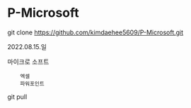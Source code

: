 # P-Microsoft

git clone https://github.com/kimdaehee5609/P-Microsoft.git


2022.08.15.일


마이크로 소프트

        엑셀
        파워포인트


git pull



    


